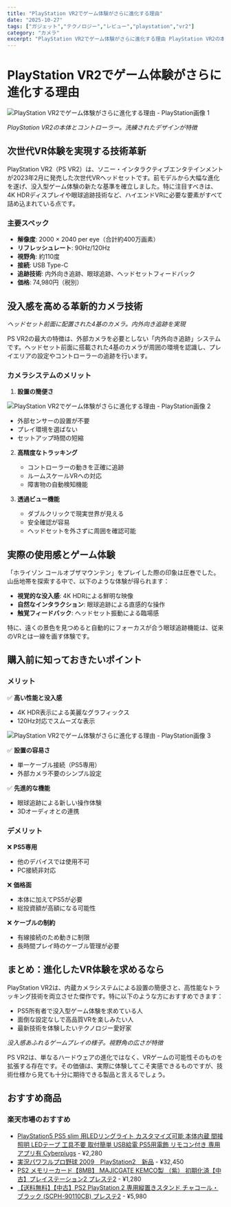 ```yaml
---
title: "PlayStation VR2でゲーム体験がさらに進化する理由"
date: "2025-10-27"
tags: ["ガジェット","テクノロジー","レビュー","playstation","vr2"]
category: "カメラ"
excerpt: "PlayStation VR2でゲーム体験がさらに進化する理由 PlayStation VR2の本体とコントローラー。洗練されたデザインが特徴 次世代VR体験を実現する技術革新 PlayStation VR2（PS VR2）は、ソニー・インタラクティブエンタテインメントが2023年2月に発売した次世..."
---
```


# PlayStation VR2でゲーム体験がさらに進化する理由

![PlayStation VR2でゲーム体験がさらに進化する理由 - PlayStation画像 1](https://picsum.photos/id/40/800/600)




*PlayStation VR2の本体とコントローラー。洗練されたデザインが特徴*

## 次世代VR体験を実現する技術革新

PlayStation VR2（PS VR2）は、ソニー・インタラクティブエンタテインメントが2023年2月に発売した次世代VRヘッドセットです。前モデルから大幅な進化を遂げ、没入型ゲーム体験の新たな基準を確立しました。特に注目すべきは、4K HDRディスプレイや眼球追跡技術など、ハイエンドVRに必要な要素がすべて詰め込まれている点です。

### 主要スペック
- **解像度**: 2000 × 2040 per eye（合計約400万画素）
- **リフレッシュレート**: 90Hz/120Hz
- **視野角**: 約110度
- **接続**: USB Type-C
- **追跡技術**: 内外向き追跡、眼球追跡、ヘッドセットフィードバック
- **価格**: 74,980円（税別）

## 没入感を高める革新的カメラ技術


*ヘッドセット前面に配置された4基のカメラ。内外向き追跡を実現*

PS VR2の最大の特徴は、外部カメラを必要としない「内外向き追跡」システムです。ヘッドセット前面に搭載された4基のカメラが周囲の環境を認識し、プレイエリアの設定やコントローラーの追跡を行います。

### カメラシステムのメリット

1. **設置の簡便さ**


![PlayStation VR2でゲーム体験がさらに進化する理由 - PlayStation画像 2](https://picsum.photos/id/50/800/600)


   - 外部センサーの設置が不要
   - プレイ環境を選ばない
   - セットアップ時間の短縮

2. **高精度なトラッキング**
   - コントローラーの動きを正確に追跡
   - ルームスケールVRへの対応
   - 障害物の自動検知機能

3. **透過ビュー機能**
   - ダブルクリックで現実世界が見える
   - 安全確認が容易
   - ヘッドセットを外さずに周囲を確認可能

## 実際の使用感とゲーム体験

「ホライゾン コールオブザマウンテン」をプレイした際の印象は圧巻でした。山岳地帯を探索する中で、以下のような体験が得られます：

- **視覚的な没入感**: 4K HDRによる鮮明な映像
- **自然なインタラクション**: 眼球追跡による直感的な操作
- **触覚フィードバック**: ヘッドセット振動による臨場感

特に、遠くの景色を見つめると自動的にフォーカスが合う眼球追跡機能は、従来のVRとは一線を画す体験です。

## 購入前に知っておきたいポイント

### メリット
✅ **高い性能と没入感**
- 4K HDR表示による美麗なグラフィックス
- 120Hz対応でスムーズな表示


![PlayStation VR2でゲーム体験がさらに進化する理由 - PlayStation画像 3](https://picsum.photos/id/60/800/600)



✅ **設置の容易さ**
- 単一ケーブル接続（PS5専用）
- 外部カメラ不要のシンプル設定

✅ **先進的な機能**
- 眼球追跡による新しい操作体験
- 3Dオーディオとの連携

### デメリット
❌ **PS5専用**
- 他のデバイスでは使用不可
- PC接続非対応

❌ **価格面**
- 本体に加えてPS5が必要
- 総投資額が高額になる可能性

❌ **ケーブルの制約**
- 有線接続のため動きに制限
- 長時間プレイ時のケーブル管理が必要

## まとめ：進化したVR体験を求めるなら

PlayStation VR2は、内蔵カメラシステムによる設置の簡便さと、高性能なトラッキング技術を両立させた傑作です。特に以下のような方におすすめできます：

- PS5所有者で没入型ゲーム体験を求めている人
- 面倒な設定なしで高品質VRを楽しみたい人
- 最新技術を体験したいテクノロジー愛好家


*没入感あふれるゲームプレイの様子。視野角の広さが特徴*

PS VR2は、単なるハードウェアの進化ではなく、VRゲームの可能性そのものを拡張する存在です。その価値は、実際に体験してこそ実感できるものですが、技術仕様から見ても十分に期待できる製品と言えるでしょう。

<!-- アフィリエイト商品 -->
## おすすめ商品

### 楽天市場のおすすめ

- [PlayStation5 PS5 slim 用LEDリングライト カスタマイズ可能 本体内蔵 間接照明 LEDテープ 工具不要 取付簡単 USB給電 PS5用電飾 リモコン付き 専用アプリ有 Cyberplugs](https://item.rakuten.co.jp/cyberplugs/oer-sled5/?rafcid=wsc_i_is_1096528941688097201&m=1f454fb8.34705d0b.1f454fb9.255992fd&pc=1f454fb8.34705d0b.1f454fb9.255992fd) - ¥2,280
- [実況パワフルプロ野球 2009　PlayStation2　新品](https://item.rakuten.co.jp/clothoid/20160720-69/?rafcid=wsc_i_is_1096528941688097201&m=1f454fb8.34705d0b.1f454fb9.255992fd&pc=1f454fb8.34705d0b.1f454fb9.255992fd) - ¥32,450
- [PS2 メモリーカード【8MB】 MAJICGATE KEMCO製 （紫） 初期化済【中古】プレイステーション2 プレステ2](https://item.rakuten.co.jp/auc-egames/me-0015/?rafcid=wsc_i_is_1096528941688097201&m=1f454fb8.34705d0b.1f454fb9.255992fd&pc=1f454fb8.34705d0b.1f454fb9.255992fd) - ¥1,280
- [【送料無料】【中古】PS2 PlayStation 2 専用縦置きスタンド チャコール・ブラック (SCPH-90110CB) プレステ2](https://item.rakuten.co.jp/kaitoriheroes/10003198/?rafcid=wsc_i_is_1096528941688097201&m=1f454fb8.34705d0b.1f454fb9.255992fd&pc=1f454fb8.34705d0b.1f454fb9.255992fd) - ¥5,980



